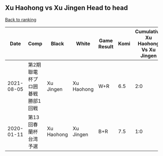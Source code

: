 ## Xu Haohong vs Xu Jingen Head to head

[Back to ranking](../../index.md)




| **Date** | **Comp** | **Black** | **White** | **Game Result** | **Komi** | **Cumulative Xu Haohong Vs Xu Jingen** | **Xu Haohong Streak** | **Xu Jingen Streak** | 
| --- | --- | --- | --- | --- | --- | --- | --- | --- |
| 2021-08-05 | 第2期聯電杯プロ囲碁戦勝部1回戦 | Xu Jingen | Xu Haohong | W+R | 6.5 | 2:0 | 2 | 0 | 
| 2020-01-11 | 第13回春蘭杯台湾予選 | Xu Haohong | Xu Jingen | B+R | 7.5 | 1:0 | 1 | 0 |




